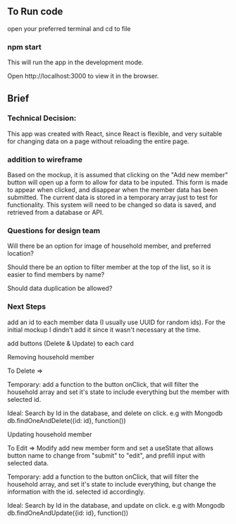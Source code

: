 ## To Run code

open your preferred terminal and cd to file

### npm start

This will run the app in the development mode.

Open http://localhost:3000 to view it in the browser.

## Brief
### Technical Decision:
This app was created with React, since React is flexible, and very suitable for changing data on a page without reloading the entire page.

### addition to wireframe 
Based on the mockup, it is assumed that clicking on the "Add new member" button will open up a form to allow for data to be inputed. 
This form is made to appear when clicked, and disappear when the member data has been submitted.
The current data is stored in a temporary array just to test for functionality. This system will need to be changed so data is saved, and retrieved from a database or API.

### Questions for design team
Will there be an option for image of household member, and preferred location?

Should there be an option to filter member at the top of the list, so it is easier to find members by name?

Should data duplication be allowed?

### Next Steps
add an id to each member data (I usually use UUID for random ids). For the initial mockup I dindn't add it since it wasn't necessary at the time.

add buttons (Delete & Update) to each card

Removing household member

To Delete => 


Temporary: add a function to the button onClick, that will filter the household array and set it's state to include everything but the member with selected id. 


Ideal: Search by Id in the database, and delete on click. e.g with Mongodb db.findOneAndDelete({id: id}, function())


Updating household member


To Edit =>
Modify add new member form and set a useState that allows button name to change from "submit" to "edit", and prefill input with selected data.


Temporary: add a function to the button onClick, that will filter the household array, and set it's state to include everything, but change the information with the id.
selected id accordingly.

Ideal: Search by Id in the database, and update on click. e.g with Mongodb db.findOneAndUpdate({id: id}, function())
